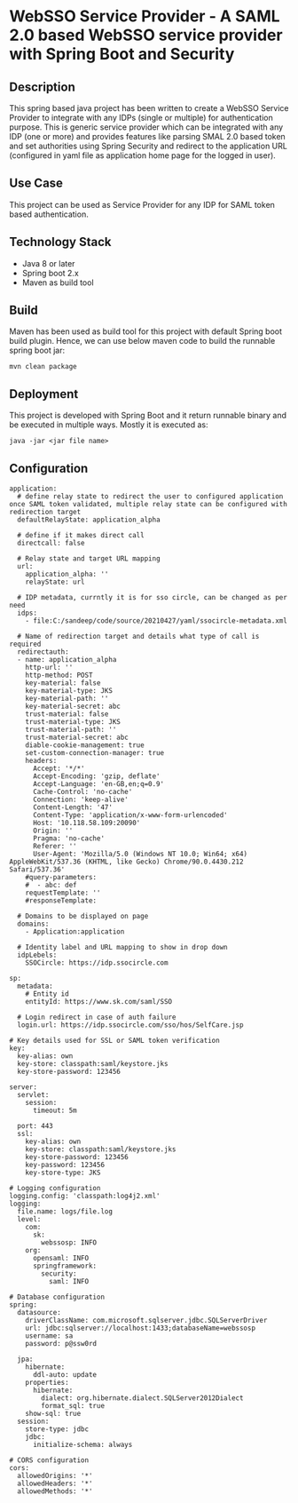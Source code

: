 # WebSSO Service Provider - A SAML 2.0 based WebSSO service provider with Spring Boot and Security

## Description
This spring based java project has been written to create a WebSSO Service Provider to integrate with any IDPs (single or multiple) for authentication purpose. This is generic service provider which can be integrated with any IDP (one or more) and provides features like parsing SMAL 2.0 based token and set authorities using Spring Security and redirect to the application URL (configured in yaml file as application home page for the logged in user).


## Use Case
This project can be used as Service Provider for any IDP for SAML token based authentication.

## Technology Stack
- Java 8 or later
- Spring boot 2.x
- Maven as build tool

## Build
Maven has been used as build tool for this project with default Spring boot build plugin.
Hence, we can use below maven code to build the runnable spring boot jar:

```
mvn clean package
```

## Deployment 
This project is developed with Spring Boot and it return runnable binary and be executed in multiple ways. Mostly it is executed as:

```
java -jar <jar file name>
```

## Configuration

```
application:
  # define relay state to redirect the user to configured application once SAML token validated, multiple relay state can be configured with redirection target
  defaultRelayState: application_alpha
  
  # define if it makes direct call
  directcall: false

  # Relay state and target URL mapping
  url:
    application_alpha: ''
    relayState: url

  # IDP metadata, currntly it is for sso circle, can be changed as per need
  idps:
    - file:C:/sandeep/code/source/20210427/yaml/ssocircle-metadata.xml

  # Name of redirection target and details what type of call is required
  redirectauth:
  - name: application_alpha
    http-url: ''
    http-method: POST
    key-material: false
    key-material-type: JKS
    key-material-path: ''
    key-material-secret: abc
    trust-material: false
    trust-material-type: JKS
    trust-material-path: ''
    trust-material-secret: abc
    diable-cookie-management: true
    set-custom-connection-manager: true
    headers:
      Accept: '*/*'
      Accept-Encoding: 'gzip, deflate'
      Accept-Language: 'en-GB,en;q=0.9'
      Cache-Control: 'no-cache'
      Connection: 'keep-alive'
      Content-Length: '47'
      Content-Type: 'application/x-www-form-urlencoded'
      Host: '10.118.58.109:20090'
      Origin: ''
      Pragma: 'no-cache'
      Referer: ''
      User-Agent: 'Mozilla/5.0 (Windows NT 10.0; Win64; x64) AppleWebKit/537.36 (KHTML, like Gecko) Chrome/90.0.4430.212 Safari/537.36'
    #query-parameters:
    #  - abc: def
    requestTemplate: ''
    #responseTemplate: 

  # Domains to be displayed on page
  domains:
    - Application:application

  # Identity label and URL mapping to show in drop down
  idpLebels:
    SSOCircle: https://idp.ssocircle.com
  
sp:
  metadata:
    # Entity id
    entityId: https://www.sk.com/saml/SSO
    
  # Login redirect in case of auth failure
  login.url: https://idp.ssocircle.com/sso/hos/SelfCare.jsp
   
# Key details used for SSL or SAML token verification    
key:
  key-alias: own
  key-store: classpath:saml/keystore.jks
  key-store-password: 123456

server:
  servlet:
    session:
      timeout: 5m

  port: 443
  ssl:
    key-alias: own
    key-store: classpath:saml/keystore.jks
    key-store-password: 123456
    key-password: 123456
    key-store-type: JKS

# Logging configuration
logging.config: 'classpath:log4j2.xml'
logging:
  file.name: logs/file.log
  level:
    com:
      sk:
        webssosp: INFO
    org:
      opensaml: INFO
      springframework:
        security:
          saml: INFO

# Database configuration
spring:
  datasource:
    driverClassName: com.microsoft.sqlserver.jdbc.SQLServerDriver
    url: jdbc:sqlserver://localhost:1433;databaseName=webssosp
    username: sa
    password: p@ssw0rd
    
  jpa:
    hibernate:
      ddl-auto: update
    properties:
      hibernate:
        dialect: org.hibernate.dialect.SQLServer2012Dialect
        format_sql: true
    show-sql: true
  session:
    store-type: jdbc
    jdbc:
      initialize-schema: always

# CORS configuration
cors:
  allowedOrigins: '*'
  allowedHeaders: '*'
  allowedMethods: '*'
  


```

